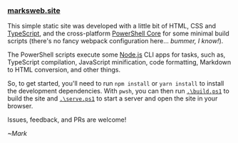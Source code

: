 ### [marksweb.site](https://marksweb.site)

This simple static site was developed with a little bit of HTML, CSS and [TypeScript](https://www.typescriptlang.org/), and the cross-platform [PowerShell Core](https://github.com/powershell/powershell) for some minimal build scripts (there's no fancy webpack configuration here... _bummer, I know!_).

The PowerShell scripts execute some [Node.js](https://nodejs.org) CLI apps for tasks, such as, TypeScript compilation, JavaScript minification, code formatting, Markdown to HTML conversion, and other things.

So, to get started, you'll need to run `npm install` or `yarn install` to install the development dependencies. With `pwsh`, you can then run [`.\build.ps1`](build.ps1) to build the site and [`.\serve.ps1`](serve.ps1) to start a server and open the site in your browser.

Issues, feedback, and PRs are welcome!

_~Mark_
